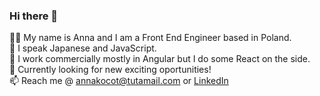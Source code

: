 ### Hi there 👋

:woman_technologist: My name is Anna and I am a Front End Engineer based in Poland.\
🗾 I speak Japanese and JavaScript.\
🔭 I work commercially mostly in Angular but I do some React on the side. \
:mag_right: Currently looking for new exciting oportunities! \
📫 Reach me @ annakocot@tutamail.com or [LinkedIn](https://www.linkedin.com/in/anna-kocot/)


<!--
**annakocot/annakocot** is a ✨ _special_ ✨ repository because its `README.md` (this file) appears on your GitHub profile.

Here are some ideas to get you started:

- 🔭 I’m currently working on ...

:woman_office_worker:  I am looking for 
- 🌱 I’m currently learning 
- 👯 I’m looking to collaborate on ...
- 🤔 I’m looking for help with ...
- 💬 Ask me about ...
- 📫 How to reach me: ...
- 😄 Pronouns: ...
- ⚡ Fun fact: ...
-->
